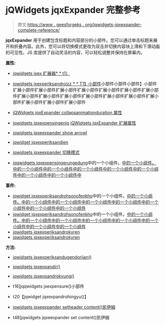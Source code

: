 # jQWidgets jqxExpander 完整参考

> 原文:[https://www . geesforgeks . org/jqwidgets-jqxexpander-complete-reference/](https://www.geeksforgeeks.org/jqwidgets-jqxexpander-complete-reference/)

**jqxExpander** 用于创建包含标题和内容部分的小部件。您可以通过单击标题来展开和折叠内容。此外，您可以将切换模式更改为双击并切换内容块上滑和下滑动画的可见性。JS 库提供了自动灵活的内容，可以轻松调整并保持在屏幕内。

**属性:**

*   [jqwidgets jxex 扩展器* * t1〕](https://www.geeksforgeeks.org/jqwidgets-jqxexpander-animationtype-property/)
*   [jqwidgets jxexperiksandroizz * * T1】小部件](https://www.geeksforgeeks.org/jqwidgets-jqxexpander-arrowposition-property/)小部件小部件小部件】小部件扩展小部件扩展小部件扩展小部件扩展小部件扩展小部件扩展小部件扩展小部件扩展小部件扩展小部件扩展小部件扩展小部件扩展小部件扩展小部件扩展小部件扩展小部件扩展小部件扩展小部件
*   [jQWidgets jqxExpander collapsanimationduration 属性](https://www.geeksforgeeks.org/jqwidgets-jqxexpander-collapseanimationduration-property/)
*   [jqwidgets jqxexpensingenig](https://www.geeksforgeeks.org/jqwidgets-jqxexpander-disabled-property/)
[jQWidgets jqxExpander 扩展属性](https://www.geeksforgeeks.org/jqwidgets-jqxexpander-expanded-property/)

*   [jqwidgets jqxeexpander show arrowl](https://www.geeksforgeeks.org/jqwidgets-jqxexpander-showarrow-property/)
*   [jqwidget jqxexperiksandien](https://www.geeksforgeeks.org/jqwidgets-jqxexpander-theme-property/)
*   [jqwidgets jqxeexpander 切换模式](https://www.geeksforgeeks.org/jqwidgets-jqxexpander-togglemode-property/)
*   [jqqwidgets jqxexpensingerungedung](https://www.geeksforgeeks.org/jqwidgets-jqxexpander-width-property/)中的一个小组件。[中的一个小组件。](https://www.geeksforgeeks.org/jqwidgets-jqxexpander-width-property/)[中的一个小组件中的一个小组件中的一个小组件中的一个小组件中的一个小组件中的一个小组件中的一个小组件中](https://www.geeksforgeeks.org/jqwidgets-jqxexpander-width-property/)

**事件:**

*   [jqwidget jqxexperiksandrohsonofenkho](https://www.geeksforgeeks.org/jqwidgets-jqxexpander-collapsing-event/)中的一个小组件。[中的一个小组件。](https://www.geeksforgeeks.org/jqwidgets-jqxexpander-collapsing-event/)[中的一个小组件中的一个小组件中的一个小组件中的一个小组件中的一个小组件中的一个小组件中的一个小组件](https://www.geeksforgeeks.org/jqwidgets-jqxexpander-collapsing-event/)
*   [jqwidget jqxexperiksandrohsonofenkho](https://www.geeksforgeeks.org/jqwidgets-jqxexpander-collapsed-event/)中的一个小组件。[中的一个小组件。](https://www.geeksforgeeks.org/jqwidgets-jqxexpander-collapsed-event/)[中的一个小组件中的一个小组件中的一个小组件中的一个小组件中的一个小组件中的一个小组件中的一个小组件](https://www.geeksforgeeks.org/jqwidgets-jqxexpander-collapsed-event/)
*   [jqwidgets jqxexperiksandrokyren](https://www.geeksforgeeks.org/jqwidgets-jqxexpander-expanding-event/)
*   [jqwidgets jqxexperiksandrokyren](https://www.geeksforgeeks.org/jqwidgets-jqxexpander-expanded-event/)

**方法:**

*   [jqwidgets jqxexperiksandugendorjian()](https://www.geeksforgeeks.org/jqwidgets-jqxexpander-collapse-method/)
*   [jqwidgets jqxexpandir()](https://www.geeksforgeeks.org/jqwidgets-jqxexpander-disable-method/)
*   [jqwidgets jqxexpandrokyung()](https://www.geeksforgeeks.org/jqwidgets-jqxexpander-destroy-method/)
*   t16]jqqwidgets jxexpensure()小部件
*   t20【jqwidget jqxexpandrohingyu()】

*   [jqwidgets jqxeexpander setheader content()凯伊姆](https://www.geeksforgeeks.org/jqwidgets-jqxexpander-setheadercontent-method/)
*   t48]jqwidgets jqxeexpander set content()凯伊姆